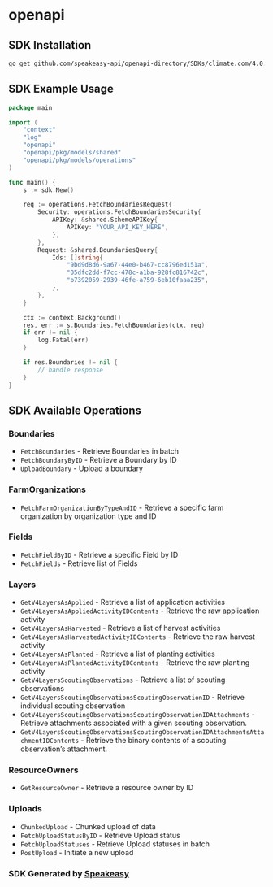 # openapi

<!-- Start SDK Installation -->
## SDK Installation

```bash
go get github.com/speakeasy-api/openapi-directory/SDKs/climate.com/4.0.11/go
```
<!-- End SDK Installation -->

## SDK Example Usage
<!-- Start SDK Example Usage -->
```go
package main

import (
    "context"
    "log"
    "openapi"
    "openapi/pkg/models/shared"
    "openapi/pkg/models/operations"
)

func main() {
    s := sdk.New()

    req := operations.FetchBoundariesRequest{
        Security: operations.FetchBoundariesSecurity{
            APIKey: &shared.SchemeAPIKey{
                APIKey: "YOUR_API_KEY_HERE",
            },
        },
        Request: &shared.BoundariesQuery{
            Ids: []string{
                "9bd9d8d6-9a67-44e0-b467-cc8796ed151a",
                "05dfc2dd-f7cc-478c-a1ba-928fc816742c",
                "b7392059-2939-46fe-a759-6eb10faaa235",
            },
        },
    }

    ctx := context.Background()
    res, err := s.Boundaries.FetchBoundaries(ctx, req)
    if err != nil {
        log.Fatal(err)
    }

    if res.Boundaries != nil {
        // handle response
    }
}
```
<!-- End SDK Example Usage -->

<!-- Start SDK Available Operations -->
## SDK Available Operations


### Boundaries

* `FetchBoundaries` - Retrieve Boundaries in batch
* `FetchBoundaryByID` - Retrieve a Boundary by ID
* `UploadBoundary` - Upload a boundary

### FarmOrganizations

* `FetchFarmOrganizationByTypeAndID` - Retrieve a specific farm organization by organization type and ID

### Fields

* `FetchFieldByID` - Retrieve a specific Field by ID
* `FetchFields` - Retrieve list of Fields

### Layers

* `GetV4LayersAsApplied` - Retrieve a list of application activities
* `GetV4LayersAsAppliedActivityIDContents` - Retrieve the raw application activity
* `GetV4LayersAsHarvested` - Retrieve a list of harvest activities
* `GetV4LayersAsHarvestedActivityIDContents` - Retrieve the raw harvest activity
* `GetV4LayersAsPlanted` - Retrieve a list of planting activities
* `GetV4LayersAsPlantedActivityIDContents` - Retrieve the raw planting activity
* `GetV4LayersScoutingObservations` - Retrieve a list of scouting observations
* `GetV4LayersScoutingObservationsScoutingObservationID` - Retrieve individual scouting observation
* `GetV4LayersScoutingObservationsScoutingObservationIDAttachments` - Retrieve attachments associated with a given scouting observation.
* `GetV4LayersScoutingObservationsScoutingObservationIDAttachmentsAttachmentIDContents` - Retrieve the binary contents of a scouting observation’s attachment.

### ResourceOwners

* `GetResourceOwner` - Retrieve a resource owner by ID

### Uploads

* `ChunkedUpload` - Chunked upload of data
* `FetchUploadStatusByID` - Retrieve Upload status
* `FetchUploadStatuses` - Retrieve Upload statuses in batch
* `PostUpload` - Initiate a new upload
<!-- End SDK Available Operations -->

### SDK Generated by [Speakeasy](https://docs.speakeasyapi.dev/docs/using-speakeasy/client-sdks)

